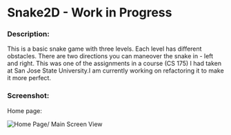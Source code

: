 # Snake2D - Work in Progress

### Description:
This is a basic snake game with three levels. Each level has different obstacles. There are two directions you can maneover the snake in - left and right. This was one of the assignments in a course (CS 175) I had taken at San Jose State University.I am currently working on refactoring it to make it more perfect. 

### Screenshot:
Home page:

![Home Page/ Main Screen View](https://cloud.githubusercontent.com/assets/1961478/11948841/73002a5a-a82d-11e5-9722-c58c281a1236.png) 
